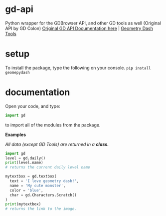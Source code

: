# gd-api
Python wrapper for the GDBrowser API, and other GD tools as well (Original API by GD Colon)
[Original GD API Documentation here](https://gdbrowser.com/api) | [Geometry Dash Tools](https://gdcolon.com/tools) 

# setup
To install the package, type the following on your console.
```pip install geomepydash```

# documentation
Open your code, and type:
```py
import gd
```
to import all of the modules from the package.

**Examples**

_All data (except GD Tools) are returned in a **class.**_
```py
import gd
level = gd.daily()
print(level.name)
# returns the current daily level name

mytextbox = gd.textbox(
  text = 'I love geometry dash!',
  name = 'My cute monster',
  color = 'blue',
  char = gd.Characters.Scratch()
)
print(mytextbox)
# returns the link to the image.
```
